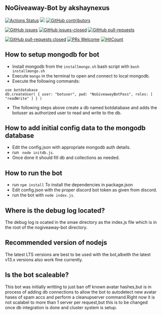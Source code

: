 ## NoGiveaway-Bot by akshaynexus
[![Actions Status](https://github.com/akshaynexus/NoGiveaway-Bot/workflows/Node.js%20CI/badge.svg)](https://github.com/akshaynexus/NoGiveaway-Bot/actions)
[![](https://tokei.rs/b1/github/akshaynexus/NoGiveaway-Bot)]()
[![GitHub contributors](https://img.shields.io/github/contributors/akshaynexus/NoGiveaway-Bot.svg)](https://GitHub.com/akshaynexus/NoGiveaway-Bot/graphs/contributors/)

[![GitHub issues](https://img.shields.io/github/issues/akshaynexus/NoGiveaway-Bot.svg)](https://GitHub.com/akshaynexus/NoGiveaway-Bot/issues/)
[![GitHub issues-closed](https://img.shields.io/github/issues-closed/akshaynexus/NoGiveaway-Bot.svg)](https://GitHub.com/akshaynexus/NoGiveaway-Bot/issues?q=is%3Aissue+is%3Aclosed)
[![GitHub pull-requests](https://img.shields.io/github/issues-pr/akshaynexus/NoGiveaway-Bot.svg)](https://GitHub.com/akshaynexus/NoGiveaway-Bot/pull/)

[![GitHub pull-requests closed](https://img.shields.io/github/issues-pr-closed/akshaynexus/NoGiveaway-Bot.svg)](https://GitHub.com/akshaynexus/NoGiveaway-Bot/pull/)
[![PRs Welcome](https://img.shields.io/badge/PRs-welcome-brightgreen.svg?style=flat-square)](http://makeapullrequest.com)
[![HitCount](http://hits.dwyl.io/akshaynexus/badges.svg)](http://hits.dwyl.io/akshaynexus/badges)


## How to setup mongodb for bot
- Install mongodb from the ```installmongo.sh``` bash script with ```bash installmongo.sh```
- Execute ```mongo``` in the terminal to open and connect to local mongodb.
- Execute the following commands:
```
use botdatabase
db.createUser( { user: "botuser", pwd: "NoGiveawayBotPass", roles: [ "readWrite" ] } )
```
- The following steps above create a db named botdatabase and adds the botuser as authorized user to read and write to the db.

## How to add initial config data to the mongodb database
- Edit the config.json with appropriate mongodb auth details.
- run ``` node initdb.js```.
- Once done it should fill db and collections as needed.

## How to run the bot
- run ```npm install``` To install the dependencies in package.json
- Edit config.json with the proper discord bot token as given from discord.
- run the bot with ```node index.js```.

## Where is the debug log located?
The debug log is ocated in the smae directory as the index.js file which is in the root of the nogiveaway-bot directory.

## Recommended version of nodejs
The latest LTS versions are best to be used with the bot,albeith the latest v13.x versions also work fine currently.

## Is the bot scaleable?
This bot was initially writting to just ban off known avatar hashes,but is in process of adding db connections to allow the bot to autodetect new avatar hases of spam accs and perform a cleanupserver command.Right now it is not scalabel to more than 1 server per request,but this is to be changed once db integration is done and cluster system is setup.
